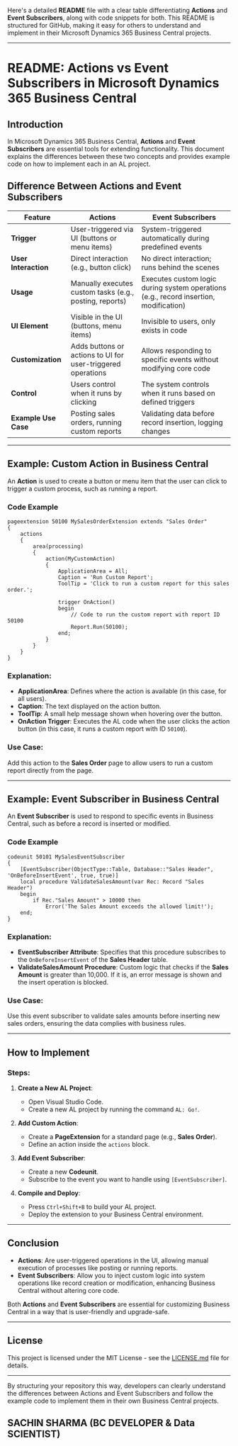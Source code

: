 Here's a detailed **README** file with a clear table differentiating **Actions** and **Event Subscribers**, along with code snippets for both. This README is structured for GitHub, making it easy for others to understand and implement in their Microsoft Dynamics 365 Business Central projects.

---

# README: Actions vs Event Subscribers in Microsoft Dynamics 365 Business Central

## Introduction

In Microsoft Dynamics 365 Business Central, **Actions** and **Event Subscribers** are essential tools for extending functionality. This document explains the differences between these two concepts and provides example code on how to implement each in an AL project.

## Difference Between Actions and Event Subscribers

| Feature             | **Actions**                                             | **Event Subscribers**                                    |
|---------------------|---------------------------------------------------------|----------------------------------------------------------|
| **Trigger**          | User-triggered via UI (buttons or menu items)           | System-triggered automatically during predefined events   |
| **User Interaction** | Direct interaction (e.g., button click)                 | No direct interaction; runs behind the scenes             |
| **Usage**            | Manually executes custom tasks (e.g., posting, reports) | Executes custom logic during system operations (e.g., record insertion, modification) |
| **UI Element**       | Visible in the UI (buttons, menu items)                 | Invisible to users, only exists in code                   |
| **Customization**    | Adds buttons or actions to UI for user-triggered operations | Allows responding to specific events without modifying core code |
| **Control**          | Users control when it runs by clicking                  | The system controls when it runs based on defined triggers |
| **Example Use Case** | Posting sales orders, running custom reports            | Validating data before record insertion, logging changes   |

---

## Example: Custom Action in Business Central

An **Action** is used to create a button or menu item that the user can click to trigger a custom process, such as running a report.

### Code Example

```al
pageextension 50100 MySalesOrderExtension extends "Sales Order"
{
    actions
    {
        area(processing)
        {
            action(MyCustomAction)
            {
                ApplicationArea = All;
                Caption = 'Run Custom Report';
                ToolTip = 'Click to run a custom report for this sales order.';
                
                trigger OnAction()
                begin
                    // Code to run the custom report with report ID 50100
                    Report.Run(50100);
                end;
            }
        }
    }
}
```

### Explanation:
- **ApplicationArea**: Defines where the action is available (in this case, for all users).
- **Caption**: The text displayed on the action button.
- **ToolTip**: A small help message shown when hovering over the button.
- **OnAction Trigger**: Executes the AL code when the user clicks the action button (in this case, it runs a custom report with ID `50100`).

### Use Case:
Add this action to the **Sales Order** page to allow users to run a custom report directly from the page.

---

## Example: Event Subscriber in Business Central

An **Event Subscriber** is used to respond to specific events in Business Central, such as before a record is inserted or modified.

### Code Example

```al
codeunit 50101 MySalesEventSubscriber
{
    [EventSubscriber(ObjectType::Table, Database::"Sales Header", 'OnBeforeInsertEvent', true, true)]
    local procedure ValidateSalesAmount(var Rec: Record "Sales Header")
    begin
        if Rec."Sales Amount" > 10000 then
            Error('The Sales Amount exceeds the allowed limit!');
    end;
}
```

### Explanation:
- **EventSubscriber Attribute**: Specifies that this procedure subscribes to the `OnBeforeInsertEvent` of the **Sales Header** table.
- **ValidateSalesAmount Procedure**: Custom logic that checks if the **Sales Amount** is greater than 10,000. If it is, an error message is shown and the insert operation is blocked.

### Use Case:
Use this event subscriber to validate sales amounts before inserting new sales orders, ensuring the data complies with business rules.

---

## How to Implement

### Steps:

1. **Create a New AL Project**:
   - Open Visual Studio Code.
   - Create a new AL project by running the command `AL: Go!`.

2. **Add Custom Action**:
   - Create a **PageExtension** for a standard page (e.g., **Sales Order**).
   - Define an action inside the `actions` block.

3. **Add Event Subscriber**:
   - Create a new **Codeunit**.
   - Subscribe to the event you want to handle using `[EventSubscriber]`.

4. **Compile and Deploy**:
   - Press `Ctrl+Shift+B` to build your AL project.
   - Deploy the extension to your Business Central environment.

---

## Conclusion

- **Actions**: Are user-triggered operations in the UI, allowing manual execution of processes like posting or running reports.
- **Event Subscribers**: Allow you to inject custom logic into system operations like record creation or modification, enhancing Business Central without altering core code.

Both **Actions** and **Event Subscribers** are essential for customizing Business Central in a way that is user-friendly and upgrade-safe.

---

## License

This project is licensed under the MIT License - see the [LICENSE.md](LICENSE.md) file for details.

---

By structuring your repository this way, developers can clearly understand the differences between Actions and Event Subscribers and follow the example code to implement them in their own Business Central projects.

## SACHIN SHARMA (BC DEVELOPER & Data SCIENTIST)
